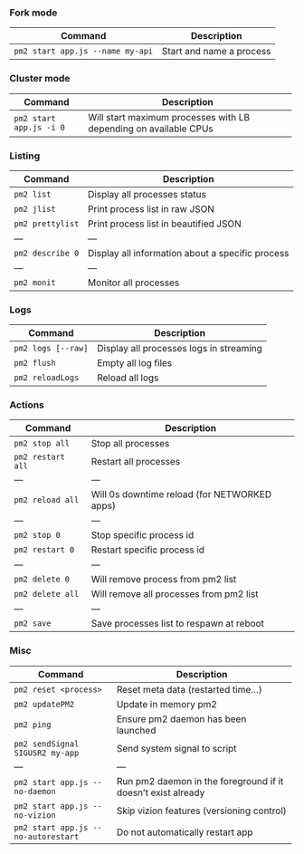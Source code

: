 ### Fork mode

<table><thead><tr class="header"><th>Command</th><th>Description</th></tr></thead><tbody><tr class="odd"><td><code>pm2 start app.js --name my-api</code></td><td>Start and name a process</td></tr></tbody></table>

### Cluster mode

<table style="width:99%;"><colgroup><col style="width: 26%" /><col style="width: 73%" /></colgroup><thead><tr class="header"><th>Command</th><th>Description</th></tr></thead><tbody><tr class="odd"><td><code>pm2 start app.js -i 0</code></td><td>Will start maximum processes with LB depending on available CPUs</td></tr></tbody></table>

### Listing

<table><thead><tr class="header"><th>Command</th><th>Description</th></tr></thead><tbody><tr class="odd"><td><code>pm2 list</code></td><td>Display all processes status</td></tr><tr class="even"><td><code>pm2 jlist</code></td><td>Print process list in raw JSON</td></tr><tr class="odd"><td><code>pm2 prettylist</code></td><td>Print process list in beautified JSON</td></tr><tr class="even"><td>—</td><td>—</td></tr><tr class="odd"><td><code>pm2 describe 0</code></td><td>Display all information about a specific process</td></tr><tr class="even"><td>—</td><td>—</td></tr><tr class="odd"><td><code>pm2 monit</code></td><td>Monitor all processes</td></tr></tbody></table>

### Logs

<table><thead><tr class="header"><th>Command</th><th>Description</th></tr></thead><tbody><tr class="odd"><td><code>pm2 logs [--raw]</code></td><td>Display all processes logs in streaming</td></tr><tr class="even"><td><code>pm2 flush</code></td><td>Empty all log files</td></tr><tr class="odd"><td><code>pm2 reloadLogs</code></td><td>Reload all logs</td></tr></tbody></table>

### Actions

<table><thead><tr class="header"><th>Command</th><th>Description</th></tr></thead><tbody><tr class="odd"><td><code>pm2 stop all</code></td><td>Stop all processes</td></tr><tr class="even"><td><code>pm2 restart all</code></td><td>Restart all processes</td></tr><tr class="odd"><td>—</td><td>—</td></tr><tr class="even"><td><code>pm2 reload all</code></td><td>Will 0s downtime reload (for NETWORKED apps)</td></tr><tr class="odd"><td>—</td><td>—</td></tr><tr class="even"><td><code>pm2 stop 0</code></td><td>Stop specific process id</td></tr><tr class="odd"><td><code>pm2 restart 0</code></td><td>Restart specific process id</td></tr><tr class="even"><td>—</td><td>—</td></tr><tr class="odd"><td><code>pm2 delete 0</code></td><td>Will remove process from pm2 list</td></tr><tr class="even"><td><code>pm2 delete all</code></td><td>Will remove all processes from pm2 list</td></tr><tr class="odd"><td>—</td><td>—</td></tr><tr class="even"><td><code>pm2 save</code></td><td>Save processes list to respawn at reboot</td></tr></tbody></table>

### Misc

<table style="width:99%;"><colgroup><col style="width: 36%" /><col style="width: 63%" /></colgroup><thead><tr class="header"><th>Command</th><th>Description</th></tr></thead><tbody><tr class="odd"><td><code>pm2 reset &lt;process&gt;</code></td><td>Reset meta data (restarted time…)</td></tr><tr class="even"><td><code>pm2 updatePM2</code></td><td>Update in memory pm2</td></tr><tr class="odd"><td><code>pm2 ping</code></td><td>Ensure pm2 daemon has been launched</td></tr><tr class="even"><td><code>pm2 sendSignal SIGUSR2 my-app</code></td><td>Send system signal to script</td></tr><tr class="odd"><td>—</td><td>—</td></tr><tr class="even"><td><code>pm2 start app.js --no-daemon</code></td><td>Run pm2 daemon in the foreground if it doesn’t exist already</td></tr><tr class="odd"><td><code>pm2 start app.js --no-vizion</code></td><td>Skip vizion features (versioning control)</td></tr><tr class="even"><td><code>pm2 start app.js --no-autorestart</code></td><td>Do not automatically restart app</td></tr></tbody></table>
